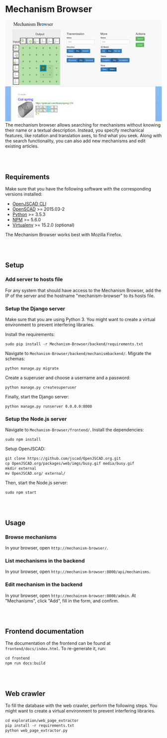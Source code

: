 # Mechanism Browser
![](screenshots/matrix_input.png)
The mechanism browser allows searching for mechanisms without knowing their name or a textual description. Instead, you specify mechanical features, like rotation and translation axes, to find what you seek.
Along with the search functionality, you can also add new mechanisms and edit existing articles.


<br></br>
## Requirements
Make sure that you have the following software with the corresponding versions installed:
- [OpenJSCAD CLI](https://github.com/jscad/OpenJSCAD.org/tree/master/packages/cli)
- [OpenSCAD](http://www.openscad.org/) >= 2015.03-2
- [Python](https://www.python.org/downloads/) >= 3.5.3
- [NPM](https://www.npmjs.com/get-npm) >= 5.6.0
- [Virtualenv](https://virtualenv.pypa.io/en/stable/installation/) >= 15.2.0 (optional)

The Mechanism Browser works best with Mozilla Firefox.


<br></br>
## Setup
### Add server to hosts file
For any system that should have access to the Mechanism Browser, add the IP of the server and the hostname "mechanism-browser" to its hosts file.

### Setup the Django server
Make sure that you are using Python 3.
You might want to create a virtual environment to prevent interfering libraries.

Install the requirements:
```
sudo pip install -r Mechanism-Browser/backend/requirements.txt
```

Navigate to `Mechanism-Browser/backend/mechanismbackend/`.
Migrate the schemas:
```
python manage.py migrate
```

Create a superuser and choose a username and a password:
```
python manage.py createsuperuser
```

Finally, start the Django server:
```
python manage.py runserver 0.0.0.0:8000
```

### Setup the Node.js server
Navigate to `Mechanism-Browser/frontend/`.
Install the dependencies:
```
sudo npm install
```

Setup OpenJSCAD:
```
git clone https://github.com/jscad/OpenJSCAD.org.git
cp OpenJSCAD.org/packages/web/imgs/busy.gif media/busy.gif
mkdir external
mv OpenJSCAD.org/ external/
```

Then, start the Node.js server:
```
sudo npm start
```


<br></br>
## Usage
### Browse mechanisms
In your browser, open `http://mechanism-browser/`.

### List mechanisms in the backend
In your browser, open `http://mechanism-browser:8000/api/mechanisms`.

### Edit mechanism in the backend
In your browser, open `http://mechainsm-browser:8000/admin`.
At "Mechanisms", click "Add", fill in the form, and confirm.


<br></br>
## Frontend documentation
The documentation of the frontend can be found at `frontend/docs/index.html`. To re-generate it, run:
```
cd frontend
npm run docs:build
```


<br></br>
## Web crawler
To fill the database with the web crawler, perform the following steps. 
You might want to create a virtual environment to prevent interfering libraries.
```
cd exploration/web_page_extractor
pip install -r requirements.txt
python web_page_extractor.py
```
